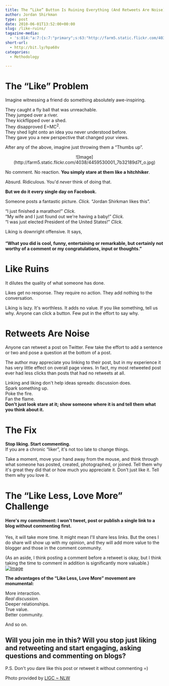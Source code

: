 ```yaml
---
title: The “Like” Button Is Ruining Everything (And Retweets Are Noise)
author: Jordan Shirkman
type: post
date: 2010-06-01T13:52:00+00:00
slug: /like-ruins/
tagazine-media:
  - 's:814:"a:7:{s:7:"primary";s:63:"http://farm5.static.flickr.com/4038/4459530001_7b32189d7f_o.jpg";s:6:"images";a:2:{s:63:"http://farm5.static.flickr.com/4038/4459530001_7b32189d7f_o.jpg";a:6:{s:8:"file_url";s:63:"http://farm5.static.flickr.com/4038/4459530001_7b32189d7f_o.jpg";s:5:"width";s:3:"446";s:6:"height";s:3:"583";s:4:"type";s:5:"image";s:4:"area";s:6:"260018";s:9:"file_path";s:0:"";}s:65:"http://jshirkman.files.wordpress.com/2010/06/likelesslovemore.jpg";a:6:{s:8:"file_url";s:65:"http://jshirkman.files.wordpress.com/2010/06/likelesslovemore.jpg";s:5:"width";s:3:"500";s:6:"height";s:3:"200";s:4:"type";s:5:"image";s:4:"area";s:6:"100000";s:9:"file_path";s:0:"";}}s:6:"videos";a:0:{}s:11:"image_count";s:1:"2";s:6:"author";s:7:"9185402";s:7:"blog_id";s:7:"8870934";s:9:"mod_stamp";s:19:"2010-06-01 23:33:34";}";'
short-url:
  - http://bit.ly/hpa68v
categories:
  - Methodology

---
```

# The &#8220;Like&#8221; Problem

Imagine witnessing a friend do something absolutely awe-inspiring.

They caught a fly ball that was unreachable.  
They jumped over a river.  
They kickflipped over a shed.  
They disapproved E=MC<sup>2</sup>.  
They shed light onto an idea you never understood before.  
They gave you a new perspective that changed your views.

After any of the above, imagine just throwing them a &#8220;Thumbs up&#8221;.

<p style="text-align: center;">
  ![Image](http://farm5.static.flickr.com/4038/4459530001_7b32189d7f_o.jpg)
</p>

No comment. No reaction. **You simply stare at them like a hitchhiker**.

Absurd. Ridiculous. You'd _never_ think of doing that.

**But we do it every single day on Facebook.**

Someone posts a fantastic picture. _Click._ &#8220;Jordan Shirkman likes this&#8221;.

&#8220;I just finished a marathon!&#8221; _Click._  
&#8220;My wife and I just found out we're having a baby!&#8221; _Click._  
&#8220;I was just elected President of the United States!&#8221; _Click._

Liking is downright offensive. It says,

#### &#8220;What you did is cool, funny, entertaining or remarkable, but certainly not worthy of a comment or my congratulations, input or thoughts.&#8221;

# Like Ruins

It dilutes the quality of what someone has done.

Likes get no response. They require no action. They add nothing to the conversation.

Liking is lazy. It's worthless. It adds no value. If you like something, tell us why. Anyone can click a button. Few put in the effort to say why.

# Retweets Are Noise

Anyone can retweet a post on Twitter. Few take the effort to add a sentence or two and pose a question at the bottom of a post.

The author may appreciate you linking to their post, but in my experience it has very little effect on overall page views. In fact, my most retweeted post ever had less clicks than posts that had no retweets at all.

Linking and liking don't help ideas spreads: discussion does.  
Spark something up.  
Poke the fire.  
Fan the flame.  
**Don't just look stare at it; show someone where it is and tell them what you think about it.**

# The Fix

 **Stop liking. Start commenting.**  
If you are a chronic &#8220;liker&#8221;, it's not too late to change things.

Take a moment, move your hand away from the mouse, and think through what someone has posted, created, photographed, or joined. Tell them why it's great they did that or how much you appreciate it. Don't just like it. Tell them why you love it.

# The &#8220;Like Less, Love More&#8221; Challenge

#### Here's my commitment: I won't tweet, post or publish a single link to a blog without commenting first.

Yes, it will take more time. It might mean I'll share less links. But the ones I do share will show up with my opinion, and they will add more value to the blogger and those in the comment community.

(As an aside, I think posting a comment before a retweet is okay, but I think taking the time to comment in addition is significantly more valuable.)  
[![Image](http://jshirkman.files.wordpress.com/2010/06/likelesslovemore.jpg)](http://jshirkman.files.wordpress.com/2010/06/likelesslovemore.jpg)

**The advantages of the &#8220;Like Less, Love More&#8221; movement are monumental:**

More interaction.  
_Real discussion._  
Deeper relationships.  
True value.  
Better community.

And so on.

## Will you join me in this? Will you stop just liking and retweeting and start engaging, asking questions and commenting on blogs?

P.S. Don't you dare like this post or retweet it without commenting =)

Photo provided by [LlGC ~ NLW](http://www.flickr.com/photos/llgc/)
